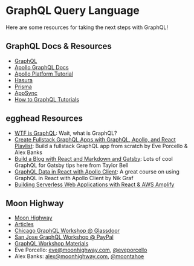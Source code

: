 # GraphQL Query Language

Here are some resources for taking the next steps with GraphQL!

## GraphQL Docs & Resources

- [GraphQL](https://graphql.org)
- [Apollo GraphQL Docs](https://www.apollographql.com/docs/)
- [Apollo Platform Tutorial](https://www.apollographql.com/docs/tutorial/introduction)
- [Hasura](https://hasura.io)
- [Prisma](https://www.prisma.io/)
- [AppSync](https://aws.amazon.com/appsync/)
- [How to GraphQL Tutorials](https://www.howtographql.com)

## egghead Resources

- [WTF is GraphQL](https://egghead.io/lessons/graphql-wtf-is-graphql): Wait, what is GraphQL?
- [Create Fullstack GraphQL Apps with GraphQL, Apollo, and React Playlist](https://egghead.io/playlists/create-fullstack-applications-with-graphql-and-apollo-794dc9c7): Build a fullstack GraphQL app from scratch by Eve Porcello & Alex Banks
- [Build a Blog with React and Markdown and Gatsby](https://egghead.io/courses/build-a-blog-with-react-and-markdown-using-gatsby): Lots of cool GraphQL for Gatsby tips here from Taylor Bell
- [GraphQL Data in React with Apollo Client](https://egghead.io/courses/graphql-data-in-react-with-apollo-client): A great course on using GraphQL in React with Apollo Client by Nik Graf
- [Building Serverless Web Applications with React & AWS Amplify](https://egghead.io/courses/building-serverless-web-applications-with-react-aws-amplify)

## Moon Highway

- [Moon Highway](https://www.moonhighway.com)
- [Articles](https://www.moonhighway.com/articles)
- [Chicago GraphQL Workshop @ Glassdoor](https://ti.to/moonhighway/graphql-chicago)
- [San Jose GraphQL Workshop @ PayPal](https://ti.to/moonhighway/graphql-san-jose)
- [GraphQL Workshop Materials](https://github.com/graphqlworkshop/)
- Eve Porcello: eve@moonhighway.com, [@eveporcello](https://twitter.com/eveporcello)
- Alex Banks: alex@moonhighway.com, [@moontahoe](https://twitter.com/moontahoe)
